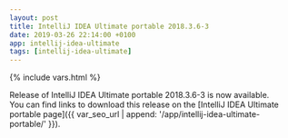 ```yaml
---
layout: post
title: IntelliJ IDEA Ultimate portable 2018.3.6-3
date: 2019-03-26 22:14:00 +0100
app: intellij-idea-ultimate
tags: [intellij-idea-ultimate]
---
```

{% include vars.html %}

Release of IntelliJ IDEA Ultimate portable 2018.3.6-3 is now available.<br />
You can find links to download this release on the [IntelliJ IDEA Ultimate portable page]({{ var_seo_url | append: '/app/intellij-idea-ultimate-portable/' }}).